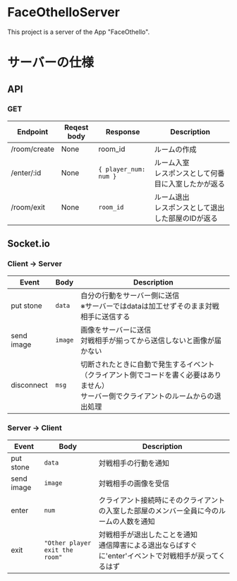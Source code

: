 # FaceOthelloServer
This project is a server of the App "FaceOthello".

# サーバーの仕様
## API
### GET
| Endpoint | Reqest body | Response | Description |
| --- | --- | --- | --- |
| /room/create | None | room_id | ルームの作成 |  
| /enter/:id | None | `{ player_num: num }`| ルーム入室<br>レスポンスとして何番目に入室したかが返る |
| /room/exit | None | `room_id` | ルーム退出<br>レスポンスとして退出した部屋のIDが返る |

## Socket.io
### Client -> Server
| Event | Body | Description |
| --- | --- | --- |
| put stone | `data` | 自分の行動をサーバー側に送信<br>※サーバーではdataは加工せずそのまま対戦相手に送信する |
| send image | `image` | 画像をサーバーに送信<br>対戦相手が揃ってから送信しないと画像が届かない |
| disconnect | `msg` | 切断されたときに自動で発生するイベント（クライアント側でコードを書く必要はありません）<br>サーバー側でクライアントのルームからの退出処理
### Server -> Client
| Event | Body | Description |
| --- | --- | --- |
| put stone | `data` | 対戦相手の行動を通知 |
| send image | `image` | 対戦相手の画像を受信 |
| enter | `num` | クライアント接続時にそのクライアントの入室した部屋のメンバー全員に今のルームの人数を通知 |
| exit | `"Other player exit the room"` | 対戦相手が退出したことを通知<br>通信障害による退出ならばすぐに'enter'イベントで対戦相手が戻ってくるはず |
